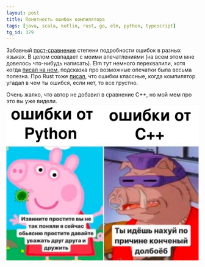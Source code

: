 ```yaml
---
layout: post
title: Понятность ошибок компилятора
tags: [java, scala, kotlin, rust, go, elm, python, typescript]
tg_id: 379
---
```

Забавный [пост-сравнение](https://www.amazingcto.com/developer-productivity-compiler-errors/) степени подробности ошибок в разных языках.
В целом совпадает с моими впечатлениями (на всем этом мне довелось что-нибудь написать).
Elm тут немного перехвалили, хотя когда [писал на нем](/2022/03/07/profunctor-rating-elm.html), подсказка про возможные опечатки была весьма полезна. 
Про Rust тоже [писал](/2021/02/03/rust.html), что ошибки классные, когда компилятор угадал в чем ты ошибся, если нет, то все грустно.

Очень жалко, что автор не добавил в сравнение C++, но мой мем про это вы уже видели.
![](/assets/gags/2020-05-29-python-vs-cpp-errors.png) 

